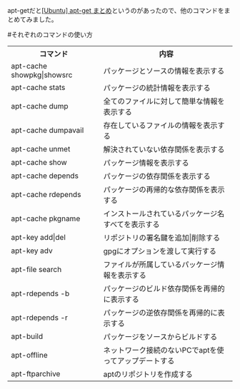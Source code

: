apt-getだと<a href="http://qiita.com/white_aspara25/items/723ae4ebf0bfefe2115c?utm_content=buffer4bc67&utm_medium=social&utm_source=twitter.com&utm_campaign=buffer">[Ubuntu] apt-get まとめ</a>というのがあったので、他のコマンドをまとめてみました。

#それぞれのコマンドの使い方

<table><tr>
<th>コマンド</th><th>内容</th></tr>
<tr><td>apt-cache showpkg|showsrc</td><td>パッケージとソースの情報を表示する</td></tr>
<tr><td>apt-cache stats</td><td>パッケージの統計情報を表示する</td></tr>
<tr><td>apt-cache dump</td><td>全てのファイルに対して簡単な情報を表示する</td></tr>
<tr><td>apt-cache dumpavail</td><td>存在しているファイルの情報を表示する</td></tr>
<tr><td>apt-cache unmet</td><td>解決されていない依存関係を表示する</td></tr>
<tr><td>apt-cache show</td><td>パッケージ情報を表示する</td></tr>
<tr><td>apt-cache depends</td><td>パッケージの依存関係を表示する</td></tr>
<tr><td>apt-cache rdepends</td><td>パッケージの再帰的な依存関係を表示する</td></tr>
<tr><td>apt-cache pkgname</td><td>インストールされているパッケージ名すべてを表示する</td></tr>
<tr><td>apt-key add|del</td><td>リポジトリの署名鍵を追加|削除する</td></tr>
<tr><td>apt-key adv</td><td>gpgにオプションを渡して実行する</td></tr>
<tr><td>apt-file search</td><td>ファイルが所属しているパッケージ情報を表示する</td></tr>
<tr><td>apt-rdepends -b</td><td>パッケージのビルド依存関係を再帰的に表示する</td></tr>
<tr><td>apt-rdepends -r</td><td>パッケージの逆依存関係を再帰的に表示する</td></tr>
<tr><td>apt-build </td><td>パッケージをソースからビルドする</td></tr>
<tr><td>apt-offline</td><td>ネットワーク接続のないPCでaptを使ってアップデートする</td></tr>
<tr><td>apt-ftparchive</td><td>aptのリポジトリを作成する</td></tr>
</table>
